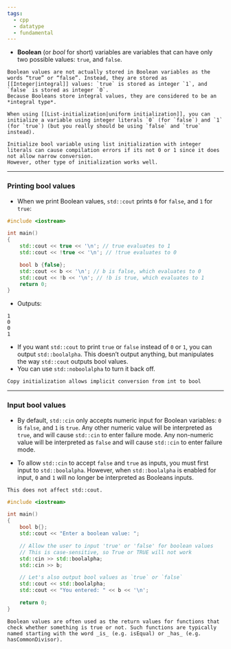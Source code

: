 ```yaml
---
tags:
  - cpp
  - datatype
  - fundamental
---
```


- **Boolean** (or *bool* for short) variables are variables that can have only two possible values: `true`, and `false`.
  
```ad-note
Boolean values are not actually stored in Boolean variables as the words “true” or “false”. Instead, they are stored as [[Integer|integral]] values: `true` is stored as integer `1`, and `false` is stored as integer `0`.
Because Booleans store integral values, they are considered to be an *integral type*.
```

```ad-tip
When using [[List-initialization|uniform initialization]], you can initialize a variable using integer literals `0` (for `false`) and `1` (for `true`) (but you really should be using `false` and `true` instead).
```

```ad-warning
Initialize bool variable using list initialization with integer literals can cause compilation errors if its not 0 or 1 since it does not allow narrow conversion.
However, other type of initialization works well.
```

---

### Printing bool values

- When we print Boolean values, `std::cout` prints `0` for `false`, and `1` for `true`:

```cpp
#include <iostream>

int main()
{
    std::cout << true << '\n'; // true evaluates to 1
    std::cout << !true << '\n'; // !true evaluates to 0

    bool b {false};
    std::cout << b << '\n'; // b is false, which evaluates to 0
    std::cout << !b << '\n'; // !b is true, which evaluates to 1
    return 0;
}
```

- Outputs:

```
1
0
0
1
```

- If you want `std::cout` to print `true` or `false` instead of `0` or `1`, you can output `std::boolalpha`. This doesn’t output anything, but manipulates the way `std::cout` outputs bool values.
- You can use `std::noboolalpha` to turn it back off.

```ad-note
Copy initialization allows implicit conversion from int to bool
```

---

### Input bool values
- By default, `std::cin` only accepts numeric input for Boolean variables: `0` is `false`, and `1` is `true`. Any other numeric value will be interpreted as `true`, and will cause `std::cin` to enter failure mode. Any non-numeric value will be interpreted as `false` and will cause `std::cin` to enter failure mode.

- To allow `std::cin` to accept `false` and `true` as inputs, you must first input to `std::boolalpha`. However, when `std::boolalpha` is enabled for input, `0` and `1` will no longer be interpreted as Booleans inputs.

```ad-note
This does not affect std::cout.
```

```cpp
#include <iostream>

int main()
{
	bool b{};
	std::cout << "Enter a boolean value: ";

	// Allow the user to input 'true' or 'false' for boolean values
	// This is case-sensitive, so True or TRUE will not work
	std::cin >> std::boolalpha;
	std::cin >> b;

	// Let's also output bool values as `true` or `false`
	std::cout << std::boolalpha;
	std::cout << "You entered: " << b << '\n';

	return 0;
}
```

```ad-tip
Boolean values are often used as the return values for functions that check whether something is true or not. Such functions are typically named starting with the word _is_ (e.g. isEqual) or _has_ (e.g. hasCommonDivisor).
```